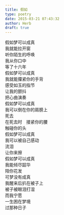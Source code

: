 ```yaml
---  
title: 假如  
type: poetry  
date: 2015-03-21 07:43:32  
author: Herb  
draft: true
---  
```

假如梦可以成真  
我就能拉开窗  
听你陌生的呼唤  
我从你口中  
等了十六年    
假如梦可以成真  
我就能攥紧你的手背  
感受如玉的指节  
让我的颤抖  
把心曲演奏    
假如梦可以成真  
我可以倒在你的肩膀上  
死去  
在死去时　搂紧你的腰  
触碰你的头    
假如梦可以成真  
我可以被自己感动  
流泪  
让你来擦    
假如梦可以成真  
我能倾尽韶华  
陪你花发    
可梦没有成真  
我醒来后扒在被子上  
被子被眼泪打湿  
而我宁愿  
一生困在梦境  
过那种日子